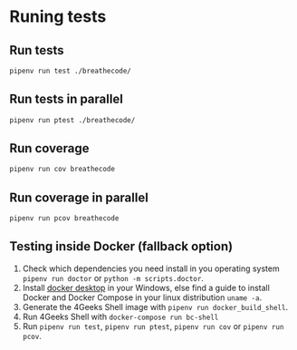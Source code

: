 # Runing tests

## Run tests

```bash
pipenv run test ./breathecode/
```

## Run tests in parallel

```bash
pipenv run ptest ./breathecode/
```

## Run coverage

```bash
pipenv run cov breathecode
```

## Run coverage in parallel

```bash
pipenv run pcov breathecode
```

## Testing inside Docker (fallback option)

1. Check which dependencies you need install in you operating system `pipenv run doctor` or `python -m scripts.doctor`.
2. Install [docker desktop](https://www.docker.com/products/docker-desktop) in your Windows, else find a guide to install Docker and Docker Compose in your linux distribution `uname -a`.
3. Generate the 4Geeks Shell image with `pipenv run docker_build_shell`.
4. Run 4Geeks Shell with `docker-compose run bc-shell`
5. Run `pipenv run test`, `pipenv run ptest`, `pipenv run cov` or `pipenv run pcov`.

